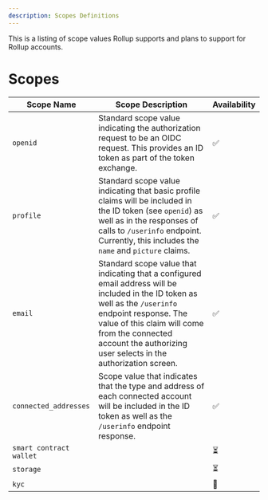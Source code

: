 ```yaml
---
description: Scopes Definitions
---
```


This is a listing of scope values Rollup supports and plans to support for Rollup accounts.

# Scopes

| Scope Name              | Scope Description                                                                                                                                                                                                                                                          | Availability |
| ----------------------- | -------------------------------------------------------------------------------------------------------------------------------------------------------------------------------------------------------------------------------------------------------------------------- | ------------ |
| `openid`                | Standard scope value indicating the authorization request to be an OIDC request. This provides an ID token as part of the token exchange.                                                                                                                                  | ✅           |
| `profile`               | Standard scope value indicating that basic profile claims will be included in the ID token (see `openid`) as well as in the responses of calls to `/userinfo` endpoint. Currently, this includes the `name` and `picture` claims.                                          | ✅           |
| `email`                 | Standard scope value that indicating that a configured email address will be included in the ID token as well as the `/userinfo` endpoint response. The value of this claim will come from the connected account the authorizing user selects in the authorization screen. | ✅           |
| `connected_addresses`   | Scope value that indicates that the type and address of each connected account will be included in the ID token as well as the `/userinfo` endpoint response.                                                                                                              | ✅           |
| `smart contract wallet` |                                                                                                                                                                                                                                                                            | ⏳           |
| `storage`               |                                                                                                                                                                                                                                                                            | ⏳           |
| `kyc`                   |                                                                                                                                                                                                                                                                            | 📅           |
